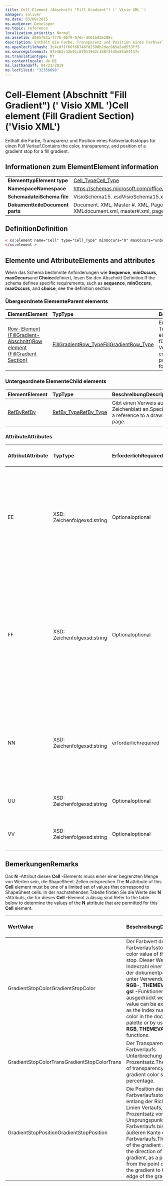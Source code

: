 ```yaml
---
title: Cell-Element (Abschnitt "Fill Gradient") (' Visio XML ')
manager: soliver
ms.date: 03/09/2015
ms.audience: Developer
ms.topic: reference
localization_priority: Normal
ms.assetid: d085f83a-f77b-9bf9-07dc-4561b83e288c
description: Enthält die Farbe, Transparenz und Position eines Farbverlaufsstopps für einen Füll Verlauf.
ms.openlocfilehash: 3c4cdf1f60f68748fd2500b2dec0b5a5ad553ff5
ms.sourcegitcommit: 8fe462c32b91c87911942c188f3445e85a54137c
ms.translationtype: MT
ms.contentlocale: de-DE
ms.lasthandoff: 04/23/2019
ms.locfileid: "32356098"
---
```

# <a name="cell-element-fill-gradient-section-visio-xml"></a><span data-ttu-id="158f9-103">Cell-Element (Abschnitt "Fill Gradient") (' Visio XML ')</span><span class="sxs-lookup"><span data-stu-id="158f9-103">Cell element (Fill Gradient Section) ('Visio XML')</span></span>

<span data-ttu-id="158f9-104">Enthält die Farbe, Transparenz und Position eines Farbverlaufsstopps für einen Füll Verlauf.</span><span class="sxs-lookup"><span data-stu-id="158f9-104">Contains the color, transparency, and position of a gradient stop for a fill gradient.</span></span>
  
## <a name="element-information"></a><span data-ttu-id="158f9-105">Informationen zum Element</span><span class="sxs-lookup"><span data-stu-id="158f9-105">Element information</span></span>

|||
|:-----|:-----|
|<span data-ttu-id="158f9-106">**Elementtyp**</span><span class="sxs-lookup"><span data-stu-id="158f9-106">**Element type**</span></span> <br/> |[<span data-ttu-id="158f9-107">Cell_Type</span><span class="sxs-lookup"><span data-stu-id="158f9-107">Cell_Type</span></span>](cell_type-complextypevisio-xml.md) <br/> |
|<span data-ttu-id="158f9-108">**Namespace**</span><span class="sxs-lookup"><span data-stu-id="158f9-108">**Namespace**</span></span> <br/> |https://schemas.microsoft.com/office/visio/2012/main  <br/> |
|<span data-ttu-id="158f9-109">**Schemadatei**</span><span class="sxs-lookup"><span data-stu-id="158f9-109">**Schema file**</span></span> <br/> |<span data-ttu-id="158f9-110">VisioSchema15. xsd</span><span class="sxs-lookup"><span data-stu-id="158f9-110">VisioSchema15.xsd</span></span>  <br/> |
|<span data-ttu-id="158f9-111">**Dokumentteile**</span><span class="sxs-lookup"><span data-stu-id="158f9-111">**Document parts**</span></span> <br/> |<span data-ttu-id="158f9-112">Document. XML, Master #. XML, Page #. XML</span><span class="sxs-lookup"><span data-stu-id="158f9-112">document.xml, master#.xml, page#.xml</span></span>  <br/> |
   
## <a name="definition"></a><span data-ttu-id="158f9-113">Definition</span><span class="sxs-lookup"><span data-stu-id="158f9-113">Definition</span></span>

```XML
< xs:element name="Cell" type="Cell_Type" minOccurs="0" maxOccurs="unbounded" >
</xs:element >
```

## <a name="elements-and-attributes"></a><span data-ttu-id="158f9-114">Elemente und Attribute</span><span class="sxs-lookup"><span data-stu-id="158f9-114">Elements and attributes</span></span>

<span data-ttu-id="158f9-115">Wenn das Schema bestimmte Anforderungen wie **Sequence**, **minOccurs**, **maxOccurs**und **Choice**definiert, lesen Sie den Abschnitt Definition.</span><span class="sxs-lookup"><span data-stu-id="158f9-115">If the schema defines specific requirements, such as **sequence**, **minOccurs**, **maxOccurs**, and **choice**, see the definition section.</span></span> 
  
### <a name="parent-elements"></a><span data-ttu-id="158f9-116">Übergeordnete Elemente</span><span class="sxs-lookup"><span data-stu-id="158f9-116">Parent elements</span></span>

|<span data-ttu-id="158f9-117">**Element**</span><span class="sxs-lookup"><span data-stu-id="158f9-117">**Element**</span></span>|<span data-ttu-id="158f9-118">**Typ**</span><span class="sxs-lookup"><span data-stu-id="158f9-118">**Type**</span></span>|<span data-ttu-id="158f9-119">**Beschreibung**</span><span class="sxs-lookup"><span data-stu-id="158f9-119">**Description**</span></span>|
|:-----|:-----|:-----|
|[<span data-ttu-id="158f9-120">Row-Element (FillGradient-Abschnitt)</span><span class="sxs-lookup"><span data-stu-id="158f9-120">Row element (FillGradient Section)</span></span>](row-element-fill-gradient-sectionvisio-xml.md) <br/> |[<span data-ttu-id="158f9-121">FillGradientRow_Type</span><span class="sxs-lookup"><span data-stu-id="158f9-121">FillGradientRow_Type</span></span>](fillgradientrow_type-complextypevisio-xml.md) <br/> |<span data-ttu-id="158f9-122">Enthält die Farbe, Transparenz und Position eines Farbverlaufsstopps für einen Füll Verlauf.</span><span class="sxs-lookup"><span data-stu-id="158f9-122">Contains the color, transparency, and position of a gradient stop for a fill gradient.</span></span>  <br/> |
   
### <a name="child-elements"></a><span data-ttu-id="158f9-123">Untergeordnete Elemente</span><span class="sxs-lookup"><span data-stu-id="158f9-123">Child elements</span></span>

|<span data-ttu-id="158f9-124">**Element**</span><span class="sxs-lookup"><span data-stu-id="158f9-124">**Element**</span></span>|<span data-ttu-id="158f9-125">**Typ**</span><span class="sxs-lookup"><span data-stu-id="158f9-125">**Type**</span></span>|<span data-ttu-id="158f9-126">**Beschreibung**</span><span class="sxs-lookup"><span data-stu-id="158f9-126">**Description**</span></span>|
|:-----|:-----|:-----|
|[<span data-ttu-id="158f9-127">RefBy</span><span class="sxs-lookup"><span data-stu-id="158f9-127">RefBy</span></span>](refby-element-cell_type-complextypevisio-xml.md) <br/> |[<span data-ttu-id="158f9-128">RefBy_Type</span><span class="sxs-lookup"><span data-stu-id="158f9-128">RefBy_Type</span></span>](refby_type-complextypevisio-xml.md) <br/> |<span data-ttu-id="158f9-129">Gibt einen Verweis auf ein Zeichenblatt an.</span><span class="sxs-lookup"><span data-stu-id="158f9-129">Specifies a reference to a drawing page.</span></span>  <br/> |
   
### <a name="attributes"></a><span data-ttu-id="158f9-130">Attribute</span><span class="sxs-lookup"><span data-stu-id="158f9-130">Attributes</span></span>

|<span data-ttu-id="158f9-131">**Attribut**</span><span class="sxs-lookup"><span data-stu-id="158f9-131">**Attribute**</span></span>|<span data-ttu-id="158f9-132">**Typ**</span><span class="sxs-lookup"><span data-stu-id="158f9-132">**Type**</span></span>|<span data-ttu-id="158f9-133">**Erforderlich**</span><span class="sxs-lookup"><span data-stu-id="158f9-133">**Required**</span></span>|<span data-ttu-id="158f9-134">**Beschreibung**</span><span class="sxs-lookup"><span data-stu-id="158f9-134">**Description**</span></span>|<span data-ttu-id="158f9-135">**Mögliche Werte**</span><span class="sxs-lookup"><span data-stu-id="158f9-135">**Possible values**</span></span>|
|:-----|:-----|:-----|:-----|:-----|
|<span data-ttu-id="158f9-136">E</span><span class="sxs-lookup"><span data-stu-id="158f9-136">E</span></span>  <br/> |<span data-ttu-id="158f9-137">XSD: Zeichenfolge</span><span class="sxs-lookup"><span data-stu-id="158f9-137">xsd:string</span></span>  <br/> |<span data-ttu-id="158f9-138">Optional</span><span class="sxs-lookup"><span data-stu-id="158f9-138">optional</span></span>  <br/> |<span data-ttu-id="158f9-139">Gibt an, dass die Formel zu einem Fehler ausgewertet wird.</span><span class="sxs-lookup"><span data-stu-id="158f9-139">Indicates that the formula evaluates to an error.</span></span> <span data-ttu-id="158f9-140">Der Wert von **E** ist der aktuelle Wert (eine Fehler Meldungszeichenfolge); der Wert des **V** -Attributs ist der letzte gültige Wert.</span><span class="sxs-lookup"><span data-stu-id="158f9-140">The value of **E** is the current value (an error message string); the value of the **V** attribute is the last valid value.</span></span>  <br/> |<span data-ttu-id="158f9-141">Eine Fehlermeldungs-Zeichenfolge.</span><span class="sxs-lookup"><span data-stu-id="158f9-141">An error message string.</span></span>  <br/> |
|<span data-ttu-id="158f9-142">F</span><span class="sxs-lookup"><span data-stu-id="158f9-142">F</span></span>  <br/> |<span data-ttu-id="158f9-143">XSD: Zeichenfolge</span><span class="sxs-lookup"><span data-stu-id="158f9-143">xsd:string</span></span>  <br/> |<span data-ttu-id="158f9-144">Optional</span><span class="sxs-lookup"><span data-stu-id="158f9-144">optional</span></span>  <br/> | <span data-ttu-id="158f9-145">Stellt die Formel des Elements dar.</span><span class="sxs-lookup"><span data-stu-id="158f9-145">Represents the element's formula.</span></span> <span data-ttu-id="158f9-146">Dieses Attribut kann eine der folgenden Zeichenfolgen enthalten:</span><span class="sxs-lookup"><span data-stu-id="158f9-146">This attribute can contain one of the following strings:</span></span>  <br/>  <span data-ttu-id="158f9-147">' (eine Formel) ', wenn die Formel lokal vorhanden ist</span><span class="sxs-lookup"><span data-stu-id="158f9-147">'(some formula)' if the formula exists locally</span></span>  <br/>  <span data-ttu-id="158f9-148">`No Formula`Wenn die Formel lokal gelöscht oder gesperrt ist</span><span class="sxs-lookup"><span data-stu-id="158f9-148">`No Formula` if the formula is locally deleted or blocked</span></span>  <br/>  <span data-ttu-id="158f9-149">`Inh`Wenn die Formel geerbt wird.</span><span class="sxs-lookup"><span data-stu-id="158f9-149">`Inh` if the formula is inherited.</span></span>  <br/> |<span data-ttu-id="158f9-150">Eine Formel.</span><span class="sxs-lookup"><span data-stu-id="158f9-150">A formula.</span></span>  <br/> |
|<span data-ttu-id="158f9-151">N</span><span class="sxs-lookup"><span data-stu-id="158f9-151">N</span></span>  <br/> |<span data-ttu-id="158f9-152">XSD: Zeichenfolge</span><span class="sxs-lookup"><span data-stu-id="158f9-152">xsd:string</span></span>  <br/> |<span data-ttu-id="158f9-153">erforderlich</span><span class="sxs-lookup"><span data-stu-id="158f9-153">required</span></span>  <br/> |<span data-ttu-id="158f9-154">Stellt den Namen der ShapeSheet-Zelle dar.</span><span class="sxs-lookup"><span data-stu-id="158f9-154">Represents the name of the ShapeSheet cell.</span></span>  <br/> |<span data-ttu-id="158f9-155">Der Name der ShapeSheet-Zelle.</span><span class="sxs-lookup"><span data-stu-id="158f9-155">The name of the ShapeSheet cell.</span></span>  <br/> <span data-ttu-id="158f9-156">Weitere Informationen finden Sie im Abschnitt "Hinweise" unten.</span><span class="sxs-lookup"><span data-stu-id="158f9-156">See the Remarks section below.</span></span>  <br/> |
|<span data-ttu-id="158f9-157">U</span><span class="sxs-lookup"><span data-stu-id="158f9-157">U</span></span>  <br/> |<span data-ttu-id="158f9-158">XSD: Zeichenfolge</span><span class="sxs-lookup"><span data-stu-id="158f9-158">xsd:string</span></span>  <br/> |<span data-ttu-id="158f9-159">Optional</span><span class="sxs-lookup"><span data-stu-id="158f9-159">optional</span></span>  <br/> |<span data-ttu-id="158f9-160">Stellt eine Maßeinheit dar der Standardwert ist DL.</span><span class="sxs-lookup"><span data-stu-id="158f9-160">Represents a unit of measure The default is DL.</span></span>  <br/> |<span data-ttu-id="158f9-161">Die Einheiten der Zelle.</span><span class="sxs-lookup"><span data-stu-id="158f9-161">The units of the cell.</span></span>  <br/> |
|<span data-ttu-id="158f9-162">V</span><span class="sxs-lookup"><span data-stu-id="158f9-162">V</span></span>  <br/> |<span data-ttu-id="158f9-163">XSD: Zeichenfolge</span><span class="sxs-lookup"><span data-stu-id="158f9-163">xsd:string</span></span>  <br/> |<span data-ttu-id="158f9-164">Optional</span><span class="sxs-lookup"><span data-stu-id="158f9-164">optional</span></span>  <br/> |<span data-ttu-id="158f9-165">Stellt den Wert der Zelle dar.</span><span class="sxs-lookup"><span data-stu-id="158f9-165">Represents the value of the cell.</span></span>  <br/> |<span data-ttu-id="158f9-166">Der Wert der ShapeSheet-Zelle.</span><span class="sxs-lookup"><span data-stu-id="158f9-166">The value of the ShapeSheet cell.</span></span>  <br/> |
   
## <a name="remarks"></a><span data-ttu-id="158f9-167">Bemerkungen</span><span class="sxs-lookup"><span data-stu-id="158f9-167">Remarks</span></span>

<span data-ttu-id="158f9-168">Das **N** -Attribut dieses **Cell** -Elements muss einer einer begrenzten Menge von Werten sein, die ShapeSheet-Zellen entsprechen.</span><span class="sxs-lookup"><span data-stu-id="158f9-168">The **N** attribute of this **Cell** element must be one of a limited set of values that correspond to ShapeSheet cells.</span></span> <span data-ttu-id="158f9-169">In der nachstehenden Tabelle finden Sie die Werte des **N** -Attributs, die für dieses **Cell** -Element zulässig sind.</span><span class="sxs-lookup"><span data-stu-id="158f9-169">Refer to the table below to determine the values of the **N** attribute that are permitted for this **Cell** element.</span></span> 
  
|<span data-ttu-id="158f9-170">**Wert**</span><span class="sxs-lookup"><span data-stu-id="158f9-170">**Value**</span></span>|<span data-ttu-id="158f9-171">**Beschreibung**</span><span class="sxs-lookup"><span data-stu-id="158f9-171">**Description**</span></span>|<span data-ttu-id="158f9-172">**Weitere Informationen**</span><span class="sxs-lookup"><span data-stu-id="158f9-172">**More information**</span></span>|
|:-----|:-----|:-----|
|<span data-ttu-id="158f9-173">GradientStopColor</span><span class="sxs-lookup"><span data-stu-id="158f9-173">GradientStopColor</span></span>  <br/> |<span data-ttu-id="158f9-174">Der Farbwert des Farbverlaufsstopps.</span><span class="sxs-lookup"><span data-stu-id="158f9-174">The color value of the gradient stop.</span></span> <span data-ttu-id="158f9-175">Dieser Wert kann als Indexzahl einer Farbe in der dokumentpalette oder unter Verwendung der **RGB**-, **THEMEVAL**-oder **gsl** -Funktionen ausgedrückt werden.</span><span class="sxs-lookup"><span data-stu-id="158f9-175">This value can be expressed as the index number of a color in the document palette or by using the **RGB**, **THEMEVAL**, or **HSL** functions.</span></span>  <br/> |[<span data-ttu-id="158f9-176">Verlaufs Unterbrechungs Zeile (Abschnitt "Füll Verlauf")</span><span class="sxs-lookup"><span data-stu-id="158f9-176">Gradient Stop Row (Fill Gradient Section)</span></span>](gradient-stop-row-fill-gradient-section.md) <br/> |
|<span data-ttu-id="158f9-177">GradientStopColorTrans</span><span class="sxs-lookup"><span data-stu-id="158f9-177">GradientStopColorTrans</span></span>  <br/> |<span data-ttu-id="158f9-178">Der Transparenzgrad der Farbverlaufs Unterbrechung als Prozentsatz.</span><span class="sxs-lookup"><span data-stu-id="158f9-178">The amount of transparency of the gradient color stop, as a percentage.</span></span>  <br/> |[<span data-ttu-id="158f9-179">Verlaufs Unterbrechungs Zeile (Abschnitt "Füll Verlauf")</span><span class="sxs-lookup"><span data-stu-id="158f9-179">Gradient Stop Row (Fill Gradient Section)</span></span>](gradient-stop-row-fill-gradient-section.md) <br/> |
|<span data-ttu-id="158f9-180">GradientStopPosition</span><span class="sxs-lookup"><span data-stu-id="158f9-180">GradientStopPosition</span></span>  <br/> |<span data-ttu-id="158f9-181">Die Position des Farbverlaufsstopps entlang der Richtung des Linien Verlaufs, als Prozentsatz vom Ursprungspunkt des Farbverlaufs bis zur äußeren Kante des Farbverlaufs.</span><span class="sxs-lookup"><span data-stu-id="158f9-181">The position of the gradient stop along the direction of the line gradient, as a percentage from the point of origin of the gradient to the outer edge of the gradient.</span></span>  <br/> |[<span data-ttu-id="158f9-182">Verlaufs Unterbrechungs Zeile (Abschnitt "Füll Verlauf")</span><span class="sxs-lookup"><span data-stu-id="158f9-182">Gradient Stop Row (Fill Gradient Section)</span></span>](gradient-stop-row-fill-gradient-section.md) <br/> |
   

